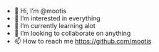- 👋 Hi, I’m @mootis
- 👀 I’m interested in everything
- 🌱 I’m currently learning alot
- 💞️ I’m looking to collaborate on anything
- 📫 How to reach me https://github.com/mootis

<!---
mootis/mootis is a ✨ special ✨ repository because its `README.md` (this file) appears on your GitHub profile.
You can click the Preview link to take a look at your changes.
--->
